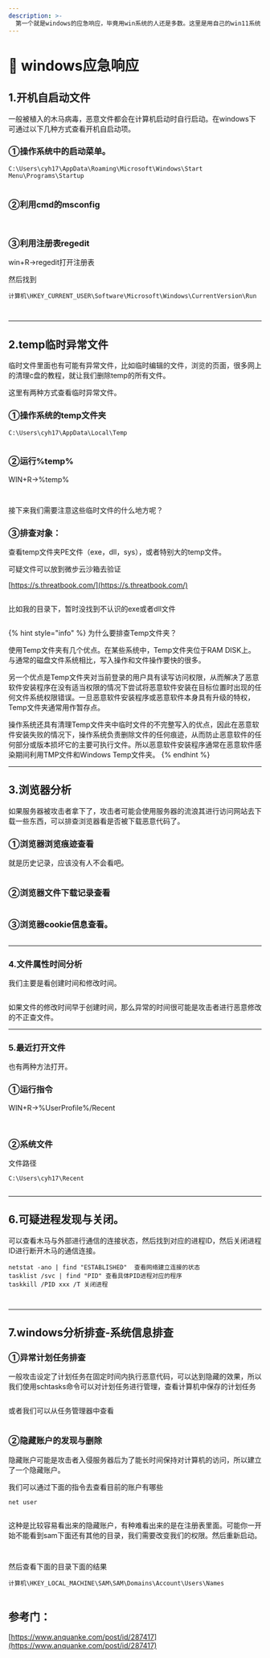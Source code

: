 ```yaml
---
description: >-
  第一个就是windows的应急响应，毕竟用win系统的人还是多数。这里是用自己的win11系统，可能有些是win10所以版本不一样，但是这里会写的是自己的win11
---
```


# 🍳 windows应急响应

## 1.开机自启动文件

一般被植入的木马病毒，恶意文件都会在计算机启动时自行启动。在windows下可通过以下几种方式查看开机自启动项。

### ①操作系统中的启动菜单。

```
C:\Users\cyh17\AppData\Roaming\Microsoft\Windows\Start Menu\Programs\Startup
```



<figure><img src="../../.gitbook/assets/image (26).png" alt=""><figcaption></figcaption></figure>

### ②利用cmd的msconfig

<figure><img src="../../.gitbook/assets/image (27).png" alt=""><figcaption></figcaption></figure>

<figure><img src="../../.gitbook/assets/image (28).png" alt=""><figcaption></figcaption></figure>

### ③利用注册表regedit

win+R->regedit打开注册表

然后找到

```
计算机\HKEY_CURRENT_USER\Software\Microsoft\Windows\CurrentVersion\Run
```

<figure><img src="../../.gitbook/assets/image (29).png" alt=""><figcaption></figcaption></figure>



<figure><img src="../../.gitbook/assets/image (30).png" alt=""><figcaption></figcaption></figure>







***

## 2.temp临时异常文件

临时文件里面也有可能有异常文件，比如临时编辑的文件，浏览的页面，很多网上的清理c盘的教程，就让我们删除temp的所有文件。

这里有两种方式查看临时异常文件。

### ①操作系统的temp文件夹

```
C:\Users\cyh17\AppData\Local\Temp
```

<figure><img src="../../.gitbook/assets/image (14).png" alt=""><figcaption></figcaption></figure>



### ②运行%temp%

WIN+R->%temp%

<figure><img src="../../.gitbook/assets/image (15).png" alt=""><figcaption></figcaption></figure>

<figure><img src="../../.gitbook/assets/image (16).png" alt=""><figcaption></figcaption></figure>

接下来我们需要注意这些临时文件的什么地方呢？

### ③排查对象：

查看temp文件夹PE文件（exe，dll，sys），或者特别大的temp文件。

可疑文件可以放到微步云沙箱去验证

[https://s.threatbook.com/](https://s.threatbook.com/)

<figure><img src="../../.gitbook/assets/image (17).png" alt=""><figcaption></figcaption></figure>

比如我的目录下，暂时没找到不认识的exe或者dll文件

<figure><img src="../../.gitbook/assets/image (18).png" alt=""><figcaption></figcaption></figure>



{% hint style="info" %}
为什么要排查Temp文件夹？

使用Temp文件夹有几个优点。在某些系统中，Temp文件夹位于RAM DISK上。与通常的磁盘文件系统相比，写入操作和文件操作要快的很多。

另一个优点是Temp文件夹对当前登录的用户具有读写访问权限，从而解决了恶意软件安装程序在没有适当权限的情况下尝试将恶意软件安装在目标位置时出现的任何文件系统权限错误。一旦恶意软件安装程序或恶意软件本身具有升级的特权，Temp文件夹通常用作暂存点。

操作系统还具有清理Temp文件夹中临时文件的不完整写入的优点，因此在恶意软件安装失败的情况下，操作系统负责删除文件的任何痕迹，从而防止恶意软件的任何部分或版本损坏它的主要可执行文件。所以恶意软件安装程序通常在恶意软件感染期间利用TMP文件和Windows Temp文件夹。
{% endhint %}





***

## 3.浏览器分析

如果服务器被攻击者拿下了，攻击者可能会使用服务器的流浪其进行访问网站去下载一些东西，可以排查浏览器看是否被下载恶意代码了。

### ①浏览器浏览痕迹查看

就是历史记录，应该没有人不会看吧。

<figure><img src="../../.gitbook/assets/image (19).png" alt=""><figcaption></figcaption></figure>

### ②浏览器文件下载记录查看



<figure><img src="../../.gitbook/assets/image (20).png" alt=""><figcaption></figcaption></figure>



### ③浏览器cookie信息查看。

<figure><img src="../../.gitbook/assets/image (21).png" alt=""><figcaption></figcaption></figure>





***

### 4.文件属性时间分析

我们主要是看创建时间和修改时间。

<figure><img src="../../.gitbook/assets/image (22).png" alt=""><figcaption></figcaption></figure>

如果文件的修改时间早于创建时间，那么异常的时间很可能是攻击者进行恶意修改的不正查文件。







***

### 5.最近打开文件

也有两种方法打开。

### ①运行指令

WIN+R->%UserProfile%/Recent

<figure><img src="../../.gitbook/assets/image (23).png" alt=""><figcaption></figcaption></figure>

<figure><img src="../../.gitbook/assets/image (24).png" alt=""><figcaption></figcaption></figure>

### ②系统文件

文件路径

```
C:\Users\cyh17\Recent
```

<figure><img src="../../.gitbook/assets/image (25).png" alt=""><figcaption></figcaption></figure>





***

## 6.可疑进程发现与关闭。

可以查看木马与外部进行通信的连接状态，然后找到对应的进程ID，然后关闭进程ID进行断开木马的通信连接。

```
netstat -ano | find "ESTABLISHED"  查看网络建立连接的状态
tasklist /svc | find "PID" 查看具体PID进程对应的程序
taskkill /PID xxx /T 关闭进程
```

<figure><img src="../../.gitbook/assets/image (84).png" alt=""><figcaption></figcaption></figure>

<figure><img src="../../.gitbook/assets/image (85).png" alt=""><figcaption></figcaption></figure>





***

## 7.windows分析排查-系统信息排查

### ①异常计划任务排查

一般攻击设定了计划任务在固定时间内执行恶意代码，可以达到隐藏的效果，所以我们使用schtasks命令可以对计划任务进行管理，查看计算机中保存的计划任务

<figure><img src="../../.gitbook/assets/image (86).png" alt=""><figcaption></figcaption></figure>

或者我们可以从任务管理器中查看

<figure><img src="../../.gitbook/assets/image (87).png" alt=""><figcaption></figcaption></figure>

### ②隐藏账户的发现与删除

隐藏账户可能是攻击者入侵服务器后为了能长时间保持对计算机的访问，所以建立了一个隐藏账户。

我们可以通过下面的指令去查看目前的账户有哪些

```
net user
```

<figure><img src="../../.gitbook/assets/image (88).png" alt=""><figcaption></figcaption></figure>

这种是比较容易看出来的隐藏账户，有种难看出来的是在注册表里面。可能你一开始不能看到sam下面还有其他的目录，我们需要改变我们的权限。然后重新启动。

<figure><img src="../../.gitbook/assets/image (90).png" alt=""><figcaption></figcaption></figure>

<figure><img src="../../.gitbook/assets/image (89).png" alt=""><figcaption></figcaption></figure>

然后查看下面的目录下面的结果

```
计算机\HKEY_LOCAL_MACHINE\SAM\SAM\Domains\Account\Users\Names
```

<figure><img src="../../.gitbook/assets/image (91).png" alt=""><figcaption></figcaption></figure>































## 参考门：

[https://www.anquanke.com/post/id/287417](https://www.anquanke.com/post/id/287417)































